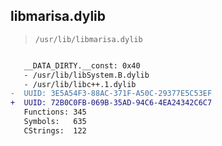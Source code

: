 ## libmarisa.dylib

> `/usr/lib/libmarisa.dylib`

```diff

   __DATA_DIRTY.__const: 0x40
   - /usr/lib/libSystem.B.dylib
   - /usr/lib/libc++.1.dylib
-  UUID: 3E5A54F3-88AC-371F-A50C-29377E5C53EF
+  UUID: 72B0C0FB-069B-35AD-94C6-4EA24342C6C7
   Functions: 345
   Symbols:   635
   CStrings:  122

```
